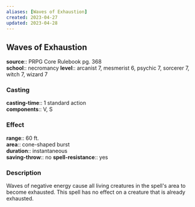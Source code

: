 ```yaml
---
aliases: [Waves of Exhaustion]
created: 2023-04-27
updated: 2023-04-28
---
```


## Waves of Exhaustion

**source**:: PRPG Core Rulebook pg. 368  
**school**:: necromancy
**level**:: arcanist 7, mesmerist 6, psychic 7, sorcerer 7, witch 7, wizard 7

### Casting

**casting-time**:: 1 standard action  
**components**:: V, S

### Effect

**range**:: 60 ft.  
**area**:: cone-shaped burst  
**duration**:: instantaneous  
**saving-throw**:: no
**spell-resistance**:: yes

### Description

Waves of negative energy cause all living creatures in the spell's area to become exhausted. This spell has no effect on a creature that is already exhausted.
